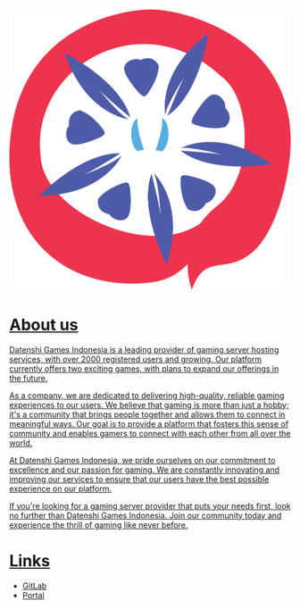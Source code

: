 <h1 align="center"><a href="http://hakuchisign.netlify.app"><img src="https://raw.githubusercontent.com/hakuchisign/assets/main/logo.png"></h1>

# About us

Datenshi Games Indonesia is a leading provider of gaming server hosting services, with over 2000 registered users and growing. Our platform currently offers two exciting games, with plans to expand our offerings in the future.

As a company, we are dedicated to delivering high-quality, reliable gaming experiences to our users. We believe that gaming is more than just a hobby; it's a community that brings people together and allows them to connect in meaningful ways. Our goal is to provide a platform that fosters this sense of community and enables gamers to connect with each other from all over the world.

At Datenshi Games Indonesia, we pride ourselves on our commitment to excellence and our passion for gaming. We are constantly innovating and improving our services to ensure that our users have the best possible experience on our platform.

If you're looking for a gaming server provider that puts your needs first, look no further than Datenshi Games Indonesia. Join our community today and experience the thrill of gaming like never before.

# Links

- [GitLab](https://github.com/hakuchisign)
- [Portal](https://hakuchisign.netlify.app)
